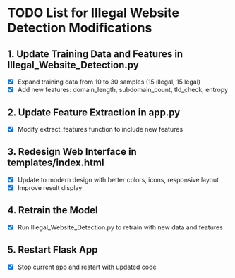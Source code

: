 # TODO List for Illegal Website Detection Modifications

## 1. Update Training Data and Features in Illegal_Website_Detection.py
- [x] Expand training data from 10 to 30 samples (15 illegal, 15 legal)
- [x] Add new features: domain_length, subdomain_count, tld_check, entropy

## 2. Update Feature Extraction in app.py
- [x] Modify extract_features function to include new features

## 3. Redesign Web Interface in templates/index.html
- [x] Update to modern design with better colors, icons, responsive layout
- [x] Improve result display

## 4. Retrain the Model
- [x] Run Illegal_Website_Detection.py to retrain with new data and features

## 5. Restart Flask App
- [x] Stop current app and restart with updated code
